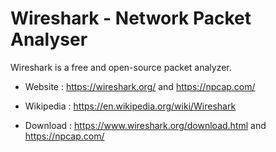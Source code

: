 # Wireshark - Network Packet Analyser

Wireshark is a free and open-source packet analyzer. 

* Website : https://wireshark.org/ and https://npcap.com/
* Wikipedia : https://en.wikipedia.org/wiki/Wireshark

* Download : https://www.wireshark.org/download.html and https://npcap.com/
